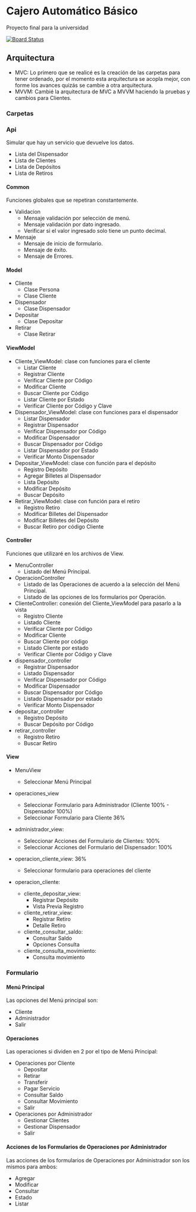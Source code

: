 # Cajero Automático Básico
Proyecto final para la universidad

[![Board Status](https://yeltsinbaltodano.visualstudio.com/599a5088-ab0a-43ee-ae27-de71707765cf/7a27677b-3c75-437a-aae7-234aaf5d16e2/_apis/work/boardbadge/cde23116-46d8-464a-bc43-37135218ab19)](https://yeltsinbaltodano.visualstudio.com/599a5088-ab0a-43ee-ae27-de71707765cf/_boards/board/t/7a27677b-3c75-437a-aae7-234aaf5d16e2/Stories/)

## Arquitectura
- MVC: Lo primero que se realicé es la creación de las carpetas para tener ordenado, por el momento esta arquitectura se acopla mejor, con forme los avances quizás se cambie a otra arquitectura.
- MVVM: Cambié la arquitectura de MVC a MVVM haciendo la pruebas y cambios para Clientes.

### Carpetas

### Api
Simular que hay un servicio que devuelve los datos.
- Lista del Dispensador
- Lista de Clientes
- Lista de Depósitos
- Lista de Retiros

#### Common
Funciones globales que se repetiran constantemente.
- Validacion
  - Mensaje validación por selección de menú.
  - Mensaje validación por dato ingresado.
  - Verificar si el valor ingresado solo tiene un punto decimal.
- Mensaje
  - Mensaje de inicio de formulario.
  - Mensaje de éxito.
  - Mensaje de Errores.

#### Model
- Cliente
  - Clase Persona
  - Clase Cliente
- Dispensador
  - Clase Dispensador
- Depositar
  - Clase Depositar
- Retirar
  - Clase Retirar

#### ViewModel
- Cliente_ViewModel: clase con funciones para el cliente
  - Listar Cliente
  - Registrar Cliente
  - Verificar Cliente por Código
  - Modificar Cliente
  - Buscar Cliente por Código
  - Listar Cliente por Estado
  - Verificar Cliente por Código y Clave
- Dispensador_ViewModel: clase con funciones para el dispensador
  - Listar Dispensador
  - Registrar Dispensador
  - Verificar Dispensador por Código
  - Modificar Dispensador
  - Buscar Dispensador por Código
  - Listar Dispensador por Estado
  - Verificar Monto Dispensador
- Depositar_ViewModel: clase con función para el depósito
  - Registro Depósito
  - Agregar Billetes al Dispensador
  - Lista Depósito
  - Modificar Depósito
  - Buscar Depósito
- Retirar_ViewModel: clase con función para el retiro
  - Registro Retiro
  - Modificar Billetes del Dispensador
  - Modificar Billetes del Depósito
  - Buscar Retiro por código Cliente

#### Controller
Funciones que utilizaré en los archivos de View.
- MenuController
  - Listado del Menú Principal.
- OperacionController
  - Listado de las Operaciones de acuerdo a la selección del Menú Principal.
  - Listado de las opciones de los formularios por Operación.
- ClienteController: conexión del Cliente_ViewModel para pasarlo a la vista
  - Registro Cliente
  - Listado Cliente
  - Verificar Cliente por Código
  - Modificar Cliente
  - Buscar Cliente por código
  - Listado Cliente por estado
  - Verificar Cliente por Código y Clave
- dispensador_controller
  - Registrar Dispensador
  - Listado Dispensador
  - Verificar Dispensador por Código
  - Modificar Dispensador
  - Buscar Dispensador por Código
  - Listado Dispensador por estado
  - Verificar Monto Dispensador
- depositar_controller
  - Registro Depósito
  - Buscar Depósito por Código
- retirar_controller
  - Registro Retiro
  - Buscar Retiro

#### View
- MenuView
  - Seleccionar Menú Principal

- operaciones_view
  - Seleccionar Formulario para Administrador (Cliente 100% - Dispensador 100%)
  - Seleccionar Formulario para Cliente 36%

- administrador_view:
  - Seleccionar Acciones del Formulario de Clientes: 100%
  - Seleccionar Acciones del Formulario del Dispensador: 100%

- operacion_cliente_view: 36%
  - Seleccionar formulario para operaciones del cliente

- operacion_cliente:
  - cliente_depositar_view:
    - Registrar Depósito
    - Vista Previa Registro
  - cliente_retirar_view:
    - Registrar Retiro
    - Detalle Retiro
  - cliente_consultar_saldo:
    - Consultar Saldo
    - Opciones Consulta
  - cliente_consulta_movimiento:
    - Consulta movimiento

### Formulario

#### Menú Principal
Las opciones del Menú principal son:
- Cliente
- Administrador
- Salir

#### Operaciones
Las operaciones si dividen en 2 por el tipo de Menú Principal:
- Operaciones por Cliente
  - Depositar
  - Retirar
  - Transferir
  - Pagar Servicio
  - Consultar Saldo
  - Consultar Movimiento
  - Salir
- Operaciones por Administrador
  - Gestionar Clientes
  - Gestionar Dispensador
  - Salir

#### Acciones de los Formularios de Operaciones por Administrador
Las acciones de los formularios de Operaciones por Administrador son los mismos para ambos:
- Agregar
- Modificar
- Consultar
- Estado
- Listar

